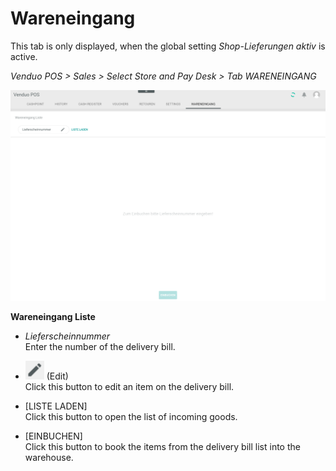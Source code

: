 # Wareneingang

This tab is only displayed, when the global setting *Shop-Lieferungen aktiv* is active.

*Venduo POS > Sales > Select Store and Pay Desk > Tab WARENEINGANG*

![Wareneingang](/Assets/Screenshots/POS/Sales/Wareneingang/Wareneingang.png "[Wareneingang]")

**Wareneingang Liste**

- *Lieferscheinnummer*    
  Enter the number of the delivery bill.

- ![Edit](/Assets/Icons/Edit02.png "[Edit]") (Edit)   
  Click this button to edit an item on the delivery bill.

[comment]: <> (Is that right?)

- [LISTE LADEN]   
  Click this button to open the list of incoming goods.

[comment]: <> (Is that right?)

- [EINBUCHEN]   
  Click this button to book the items from the delivery bill list into the warehouse.

[comment]: <> (Is that right?)


[comment]: <> (to be completed)
